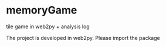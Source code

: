 # memoryGame
tile game in web2py + analysis log

The project is developed in web2py. Please import the package
